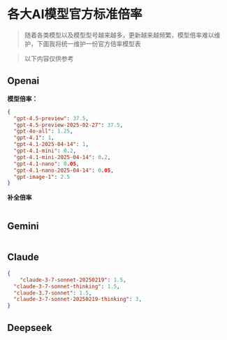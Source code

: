 # 各大AI模型官方标准倍率

> 随着各类模型以及模型型号越来越多，更新越来越频繁，模型倍率难以维护，下面我将统一维护一份官方倍率模型表

> 以下内容仅供参考



## Openai

**模型倍率：**

```json
{
  "gpt-4.5-preview": 37.5,
  "gpt-4.5-preview-2025-02-27": 37.5,
  "gpt-4o-all": 1.25,
  "gpt-4.1": 1,
  "gpt-4.1-2025-04-14": 1,
  "gpt-4.1-mini": 0.2,
  "gpt-4.1-mini-2025-04-14": 0.2,
  "gpt-4.1-nano": 0.05,
  "gpt-4.1-nano-2025-04-14": 0.05,
  "gpt-image-1": 2.5
}
```

**补全倍率**

```json

```

## Gemini

```json

```

## Claude

```json
{
    "claude-3-7-sonnet-20250219": 1.5,
  "claude-3-7-sonnet-thinking": 1.5,
  "claude-3.7-sonnet": 1.5,
  "claude-3-7-sonnet-20250219-thinking": 3,
}
```

## Deepseek

```json

```

